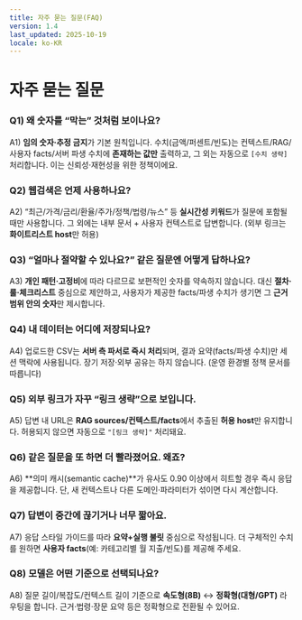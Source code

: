 ```yaml
---
title: 자주 묻는 질문(FAQ)
version: 1.4
last_updated: 2025-10-19
locale: ko-KR
---
```


# 자주 묻는 질문

### Q1) 왜 숫자를 “막는” 것처럼 보이나요?
A1) **임의 숫자·추정 금지**가 기본 원칙입니다. 수치(금액/퍼센트/빈도)는 컨텍스트/RAG/사용자 facts/서버 파생 수치에 **존재하는 값만** 출력하고, 그 외는 자동으로 `[수치 생략]` 처리합니다. 이는 신뢰성·재현성을 위한 정책이에요.

### Q2) 웹검색은 언제 사용하나요?
A2) “최근/가격/금리/환율/주가/정책/법령/뉴스” 등 **실시간성 키워드**가 질문에 포함될 때만 사용합니다. 그 외에는 내부 문서 + 사용자 컨텍스트로 답변합니다. (외부 링크는 **화이트리스트 host**만 허용)

### Q3) “얼마나 절약할 수 있나요?” 같은 질문엔 어떻게 답하나요?
A3) **개인 패턴·고정비**에 따라 다르므로 보편적인 숫자를 약속하지 않습니다. 대신 **절차·룰·체크리스트** 중심으로 제안하고, 사용자가 제공한 facts/파생 수치가 생기면 그 **근거 범위 안의 숫자**만 제시합니다.

### Q4) 내 데이터는 어디에 저장되나요?
A4) 업로드한 CSV는 **서버 측 파서로 즉시 처리**되며, 결과 요약(facts/파생 수치)만 세션 맥락에 사용됩니다. 장기 저장·외부 공유는 하지 않습니다. (운영 환경별 정책 문서를 따릅니다)

### Q5) 외부 링크가 자꾸 “링크 생략”으로 보입니다.
A5) 답변 내 URL은 **RAG sources/컨텍스트/facts**에서 추출된 **허용 host**만 유지합니다. 허용되지 않으면 자동으로 `"[링크 생략]"` 처리돼요.

### Q6) 같은 질문을 또 하면 더 빨라졌어요. 왜죠?
A6) **의미 캐시(semantic cache)**가 유사도 0.90 이상에서 히트할 경우 즉시 응답을 제공합니다. 단, 새 컨텍스트나 다른 도메인·파라미터가 섞이면 다시 계산합니다.

### Q7) 답변이 중간에 끊기거나 너무 짧아요.
A7) 응답 스타일 가이드를 따라 **요약+실행 불릿** 중심으로 작성됩니다. 더 구체적인 수치를 원하면 **사용자 facts**(예: 카테고리별 월 지출/빈도)를 제공해 주세요.

### Q8) 모델은 어떤 기준으로 선택되나요?
A8) 질문 길이/복잡도/컨텍스트 길이 기준으로 **속도형(8B)** ↔ **정확형(대형/GPT)** 라우팅을 합니다. 근거·법령·장문 요약 등은 정확형으로 전환될 수 있어요.
